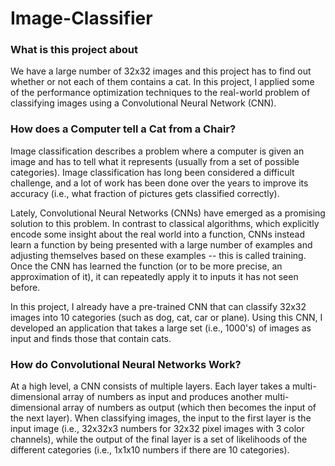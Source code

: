 # Image-Classifier

### What is this project about 

We have a large number of 32x32 images and this project has to find out whether or not each of them contains a cat. In this project, I applied some of the performance optimization techniques to the real-world problem of classifying images using a Convolutional Neural Network (CNN).

### How does a Computer tell a Cat from a Chair?

   Image classification describes a problem where a computer is given an image and has to tell what it represents (usually from a set of possible categories). Image classification has long been considered a difficult challenge, and a lot of work has been done over the years to improve its accuracy (i.e., what fraction of pictures gets classified correctly).

   Lately, Convolutional Neural Networks (CNNs) have emerged as a promising solution to this problem. In contrast to classical algorithms, which explicitly encode some insight about the real world into a function, CNNs instead learn a function by being presented with a large number of examples and adjusting themselves based on these examples -- this is called training. Once the CNN has learned the function (or to be more precise, an approximation of it), it can repeatedly apply it to inputs it has not seen before.
   
   In this project, I already have a pre-trained CNN that can classify 32x32 images into 10 categories (such as dog, cat, car or plane). Using this CNN, I developed an application that takes a large set (i.e., 1000's) of images as input and finds those that contain cats.

### How do Convolutional Neural Networks Work?

At a high level, a CNN consists of multiple layers. Each layer takes a multi-dimensional array of numbers as input and produces another multi-dimensional array of numbers as output (which then becomes the input of the next layer). When classifying images, the input to the first layer is the input image (i.e., 32x32x3 numbers for 32x32 pixel images with 3 color channels), while the output of the final layer is a set of likelihoods of the different categories (i.e., 1x1x10 numbers if there are 10 categories).

